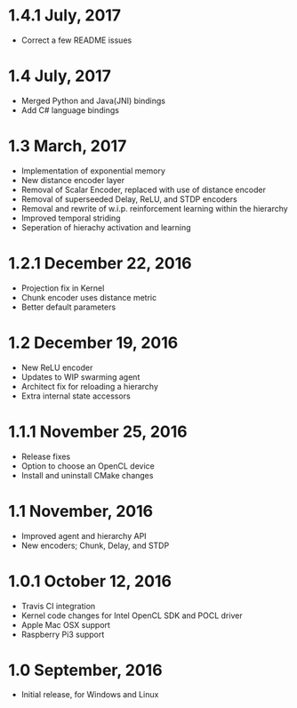 1.4.1 July, 2017
================

- Correct a few README issues

1.4 July, 2017
==============

- Merged Python and Java(JNI) bindings
- Add C# language bindings

1.3 March, 2017
===============

- Implementation of exponential memory
- New distance encoder layer
- Removal of Scalar Encoder, replaced with use of distance encoder
- Removal of superseeded Delay, ReLU, and STDP encoders
- Removal and rewrite of w.i.p. reinforcement learning within the hierarchy
- Improved temporal striding
- Seperation of hierachy activation and learning

1.2.1  December 22, 2016
========================

- Projection fix in Kernel
- Chunk encoder uses distance metric
- Better default parameters

1.2  December 19, 2016
========================

- New ReLU encoder
- Updates to WIP swarming agent
- Architect fix for reloading a hierarchy
- Extra internal state accessors

1.1.1 November 25, 2016
=======================

- Release fixes
- Option to choose an OpenCL device
- Install and uninstall CMake changes

1.1  November, 2016
===================

- Improved agent and hierarchy API
- New encoders; Chunk, Delay, and STDP

1.0.1 October 12, 2016
======================

- Travis CI integration
- Kernel code changes for Intel OpenCL SDK and POCL driver
- Apple Mac OSX support
- Raspberry Pi3 support

1.0  September, 2016
====================

- Initial release, for Windows and Linux

